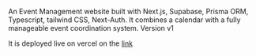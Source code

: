 An Event Management website built with Next.js, Supabase, Prisma ORM, Typescript, tailwind CSS, Next-Auth. It combines a calendar with a fully manageable event coordination system. 
Version v1

It is deployed live on vercel on the [link](https://eventmgt-theta.vercel.app/)